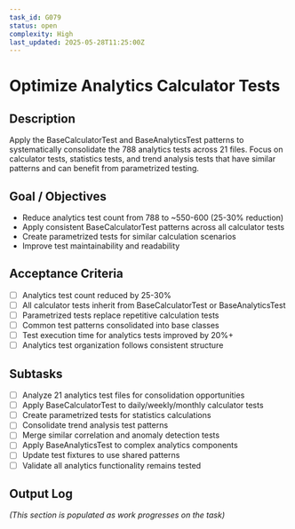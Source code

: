 ```yaml
---
task_id: G079
status: open
complexity: High
last_updated: 2025-05-28T11:25:00Z
---
```


# Optimize Analytics Calculator Tests

## Description
Apply the BaseCalculatorTest and BaseAnalyticsTest patterns to systematically consolidate the 788 analytics tests across 21 files. Focus on calculator tests, statistics tests, and trend analysis tests that have similar patterns and can benefit from parametrized testing.

## Goal / Objectives
- Reduce analytics test count from 788 to ~550-600 (25-30% reduction)
- Apply consistent BaseCalculatorTest patterns across all calculator tests
- Create parametrized tests for similar calculation scenarios
- Improve test maintainability and readability

## Acceptance Criteria
- [ ] Analytics test count reduced by 25-30%
- [ ] All calculator tests inherit from BaseCalculatorTest or BaseAnalyticsTest
- [ ] Parametrized tests replace repetitive calculation tests
- [ ] Common test patterns consolidated into base classes
- [ ] Test execution time for analytics tests improved by 20%+
- [ ] Analytics test organization follows consistent structure

## Subtasks
- [ ] Analyze 21 analytics test files for consolidation opportunities
- [ ] Apply BaseCalculatorTest to daily/weekly/monthly calculator tests
- [ ] Create parametrized tests for statistics calculations
- [ ] Consolidate trend analysis test patterns
- [ ] Merge similar correlation and anomaly detection tests
- [ ] Apply BaseAnalyticsTest to complex analytics components
- [ ] Update test fixtures to use shared patterns
- [ ] Validate all analytics functionality remains tested

## Output Log
*(This section is populated as work progresses on the task)*